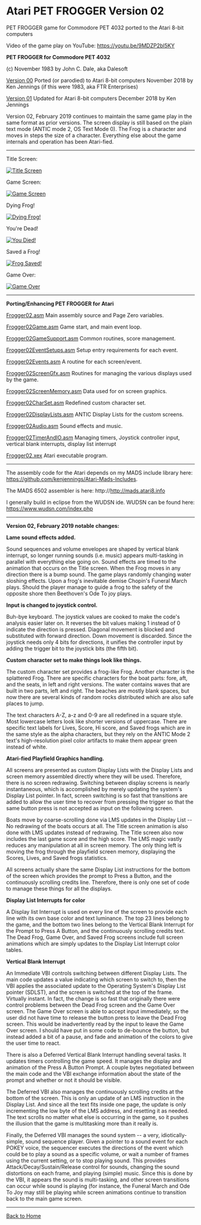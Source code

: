 # Atari PET FROGGER Version 02

PET FROGGER game for Commodore PET 4032 ported to the Atari 8-bit computers

Video of the game play on YouTube: https://youtu.be/9MDZP2bl5KY

**PET FROGGER for Commodore PET 4032**

(c) November 1983 by John C. Dale, aka Dalesoft

[Version 00](https://github.com/kenjennings/Atari-Pet-Frogger/blob/master/Frogger00/README_V00.md "Version 00") Ported (or parodied) to Atari 8-bit computers November 2018 by Ken Jennings (if this were 1983, aka FTR Enterprises)

[Version 01](https://github.com/kenjennings/Atari-Pet-Frogger/blob/master/Frogger01/README_V01.md "Version 01") Updated for Atari 8-bit computers December 2018 by Ken Jennings 

Version 02, February 2019 continues to maintain the same game play in the same format as prior versions.  The screen display is still based on the plain text mode (ANTIC mode 2, OS Text Mode 0).  The Frog is a character and moves in steps the size of a character.  Everything else about the game internals and operation has been Atari-fied.

---
  
Title Screen:

[![Title Screen](https://github.com/kenjennings/Atari-Pet-Frogger/raw/master/Frogger02/V02_Title.png "Title Screen")](#features1)

Game Screen:

[![Game Screen](https://github.com/kenjennings/Atari-Pet-Frogger/raw/master/Frogger02/V02_Game.png "Game Screen")](#features2)

Dying Frog!

[![Dying Frog!](https://github.com/kenjennings/Atari-Pet-Frogger/raw/master/Frogger02/V02_Dying.png "Dying Frog!")](#features3)

You're Dead!

[![You Died!](https://github.com/kenjennings/Atari-Pet-Frogger/raw/master/Frogger02/V02_Dead.png "Dead Frog!")](#features3)

Saved a Frog!

[![Frog Saved!](https://github.com/kenjennings/Atari-Pet-Frogger/raw/master/Frogger02/V02_Saved.png "Saved a Frog!")](#features4)

Game Over:

[![Game Over](https://github.com/kenjennings/Atari-Pet-Frogger/raw/master/Frogger02/V02_GameOver.png "Game Over")](#features5)

---

**Porting/Enhancing PET FROGGER for Atari**

[Frogger02.asm](https://github.com/kenjennings/Atari-Pet-Frogger/blob/master/Frogger02/Frogger02.asm "Frogger02.asm") Main assembly source and Page Zero variables.

[Frogger02Game.asm](https://github.com/kenjennings/Atari-Pet-Frogger/blob/master/Frogger02/Frogger02Game.asm "Frogger02Game.asm") Game start, and main event loop.

[Frogger02GameSupport.asm](https://github.com/kenjennings/Atari-Pet-Frogger/blob/master/Frogger02/Frogger02GameSupport.asm "Frogger02GameSupport.asm") Common routines, score management.

[Frogger02EventSetups.asm](https://github.com/kenjennings/Atari-Pet-Frogger/blob/master/Frogger02/Frogger02EventSetups.asm "Frogger02EventSetups.asm") Setup entry requirements for each event. 

[Frogger02Events.asm](https://github.com/kenjennings/Atari-Pet-Frogger/blob/master/Frogger02/Frogger02Events.asm "Frogger02Events.asm") A routine for each screen/event. 

[Frogger02ScreenGfx.asm](https://github.com/kenjennings/Atari-Pet-Frogger/blob/master/Frogger02/Frogger02ScreenGfx.asm "Frogger02ScreenGfx.asm") Routines for managing the various displays used by the game. 

[Frogger02ScreenMemory.asm](https://github.com/kenjennings/Atari-Pet-Frogger/blob/master/Frogger02/Frogger02ScreenMemory.asm "Frogger02ScreenMemory.asm") Data used for on screen graphics.

[Frogger02CharSet.asm](https://github.com/kenjennings/Atari-Pet-Frogger/blob/master/Frogger02/Frogger02CharSet.asm "Frogger02CharSet.asm") Redefined custom character set.

[Frogger02DisplayLists.asm](https://github.com/kenjennings/Atari-Pet-Frogger/blob/master/Frogger02/Frogger02DisplayLists.asm "Frogger02DisplayLists.asm") ANTIC Display Lists for the custom screens.

[Frogger02Audio.asm](https://github.com/kenjennings/Atari-Pet-Frogger/blob/master/Frogger02/Frogger02Audio.asm "Frogger02Audio.asm") Sound effects and music.

[Frogger02TimerAndIO.asm](https://github.com/kenjennings/Atari-Pet-Frogger/blob/master/Frogger02/Frogger02TimerAndIO.asm "Frogger02TimerAndIO.asm") Managing timers, Joystick controller input, vertical blank interrupts, display list interrupt

[Frogger02.xex](https://github.com/kenjennings/Atari-Pet-Frogger/blob/master/Frogger02/Frogger02.xex "Frogger02.xex") Atari executable program.

---

The assembly code for the Atari depends on my MADS include library here: https://github.com/kenjennings/Atari-Mads-Includes.  

The MADS 6502 assembler is here: http://http://mads.atari8.info

I generally build in eclipse from the WUDSN ide.  WUDSN can be found here: https://www.wudsn.com/index.php  

---

**Version 02, February 2019 notable changes:**

**Lame sound effects added.**

Sound sequences and volume envelopes are shaped by vertical blank interrupt, so longer running sounds (i.e. music) appears multi-tasking in parallel with everything else going on. Sound effects are timed to the animation that occurs on the Title screen.  When the Frog moves in any direction there is a bump sound.  The game plays randomly changing water sloshing effects. Upon a frog's inevitable demise Chopin's Funeral March plays. Should the player manage to guide a frog to the safety of the opposite shore then Beethoven's Ode To joy plays.

**Input is changed to joystick control.** 

Buh-bye keyboard. The joystick values are cooked to make the code's analysis easier later on.  It reverses the bit values making 1 instead of 0 indicate the direction is pressed.  Diagonal movement is blocked and substituted with forward direction.  Down movement is discarded.  Since the joystick needs only 4 bits for directions, it unifies the controller input by adding the trigger bit to the joystick bits (the fifth bit).

**Custom character set to make things look like things.**

The custom character set provides a frog-like Frog. Another character is the splattered Frog.   There are specific characters for the boat parts: fore, aft, and the seats, in left and right versions.  The water contains waves that are built in two parts, left and right.   The beaches are mostly blank spaces, but now there are several kinds of random rocks distributed which are also safe places to jump.

The text characters A-Z, a-z and 0-9 are all redefined in a square style.  Most lowercase letters look like shorter versions of uppercase.  There are specific text labels for Lives, Score, Hi score, and Saved frogs which are in the same style as the alpha characters, but they rely on the ANTIC Mode 2 text's high-resolution pixel color artifacts to make them appear green instead of white. 

**Atari-fied Playfield Graphics handling.**

All screens are presented as custom Display Lists with the Display Lists and screen memory assembled directly where they will be used.  Therefore, there is no screen redrawing.  Switching between display screens is nearly instantaneous, which is accomplished by merely updating the system's Display List pointer.  In fact, screen switching is so fast that transitions are added to allow the user time to recover from pressing the trigger so that the same button press is not accepted as input on the following screen.

Boats move by coarse-scrolling done via LMS updates in the Display List -- No redrawing of the boats occurs at all.  The Title screen animation is also done with LMS updates instead of redrawing.  The Title screen also now includes the last game score and the high score.  The LMS magic vastly reduces any manipulation at all in screen memory.  The only thing left is moving the frog through the playfield screen memory, displaying the Scores, Lives, and Saved frogs statistics.

All screens actually share the same Display List instructions for the bottom of the screen which provides the prompt to Press a Button, and the continuously scrolling credits line.  Therefore, there is only one set of code to manage these things for all the displays.

**Display List Interrupts for color**

A Display list Interrupt is used on every line of the screen to provide each line with its own base color and text luminance.  The top 23 lines belong to the game, and the bottom two lines belong to the Vertical Blank Interrupt  for the Prompt to Press A Button, and the continuously scrolling credits text.  The Dead Frog, Game Over, and Saved Frog screens include full screen animations which are simply updates to the Display List Interrupt color tables.

**Vertical Blank Interrupt**

An Immediate VBI controls switching between different Display Lists.  The main code updates a value indicating which screen to switch to, then the VBI applies the associated update to the Operating System's Display List pointer (SDLST), and the screen is switched at the top of the frame.  Virtually instant.   In fact, the change is so fast that originally there were control problems between the Dead Frog screen and the Game Over screen.  The Game Over screen is able to accept input immediately, so the user did not have time to release the button press to leave the Dead Frog screen.  This would be inadvertently read by the input to leave the Game Over screen.  I should have put in some code to de-bounce the button, but instead added a bit of a pause, and fade and animation of the colors to give the user time to react.

There is also a Deferred Vertical Blank Interrupt handling several tasks. It updates timers controlling the game speed.  It manages the display and animation of the Press A Button Prompt.  A couple bytes negotiated between the main code and the VBI exchange information about the state of the prompt and whether or not it should be visible.   

The Deferred VBI also manages the continuously scrolling credits at the bottom of the screen.  This is only an update of an LMS instruction in the Display List.  And since all the text fits inside one page, the update is only incrementing the low byte of the LMS address, and resetting it as needed.  The text scrolls no matter what else is occurring in the game, so it pushes the illusion that the game is multitasking more than it really is.

Finally, the Deferred VBI manages the sound system -- a very, idiotically-simple, sound sequence player.  Given a pointer to a sound event for each POKEY voice, the sequencer executes the directions of the event which could be to play a sound as a specific volume, or wait a number of frames using the current setting, or to stop playing sound.  This provides Attack/Decay/Sustain/Release control for sounds, changing the sound distortions on each frame, and playing (simple) music.  Since this is done by the VBI, it appears the sound is multi-tasking, and other screen transitions can occur while sound is playing (for instance, the Funeral March and Ode To Joy may still be playing while screen animations continue to transition back to the main game screen.

---

[Back to Home](https://github.com/kenjennings/Atari-Pet-Frogger/blob/master/README.md "Home")


